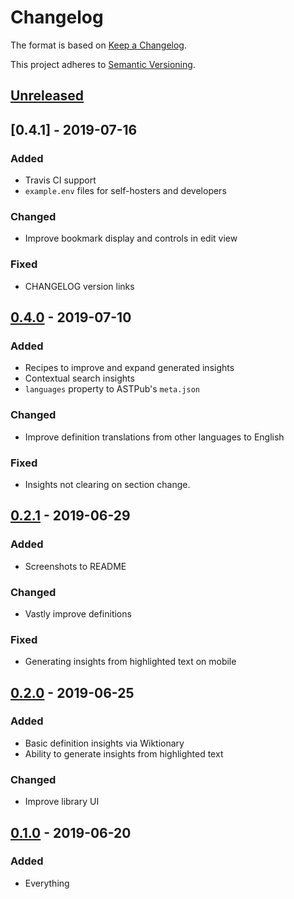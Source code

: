 # Changelog

The format is based on [Keep a Changelog](https://keepachangelog.com/en/1.0.0).

This project adheres to [Semantic Versioning](https://semver.org).

## [Unreleased]

## [0.4.1] - 2019-07-16

### Added

- Travis CI support
- `example.env` files for self-hosters and developers

### Changed

- Improve bookmark display and controls in edit view

### Fixed

- CHANGELOG version links

## [0.4.0] - 2019-07-10

### Added

- Recipes to improve and expand generated insights
- Contextual search insights
- `languages` property to ASTPub's `meta.json`

### Changed

- Improve definition translations from other languages to English

### Fixed

- Insights not clearing on section change.

## [0.2.1] - 2019-06-29

### Added

- Screenshots to README

### Changed

- Vastly improve definitions

### Fixed

- Generating insights from highlighted text on mobile

## [0.2.0] - 2019-06-25

### Added

- Basic definition insights via Wiktionary
- Ability to generate insights from highlighted text

### Changed

- Improve library UI

## [0.1.0] - 2019-06-20

### Added

- Everything

[unreleased]: https://github.com/Xyfir/illuminsight/compare/0.4.0...HEAD
[0.4.0]: https://github.com/Xyfir/illuminsight/releases/tag/0.4.0
[0.2.1]: https://github.com/Xyfir/illuminsight/releases/tag/0.2.1
[0.2.0]: https://github.com/Xyfir/illuminsight/releases/tag/0.2.0
[0.1.0]: https://github.com/Xyfir/illuminsight/releases/tag/0.1.0
